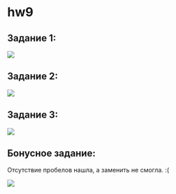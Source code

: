 # hw9

## Задание 1:

![](https://pp.userapi.com/c824202/v824202808/1460a9/ip_ua7wv1ao.jpg)

## Задание 2:

![](https://pp.userapi.com/c824202/v824202411/14f2c3/uj1vqlSOpPY.jpg)

## Задание 3:

![](https://pp.userapi.com/c824202/v824202808/1460a1/gumtHIdqOfM.jpg)

## Бонусное задание:

Отсутствие пробелов нашла, а заменить не смогла. :(

![](https://pp.userapi.com/c824202/v824202411/14f2d5/f3NGcHq9nLA.jpg)
